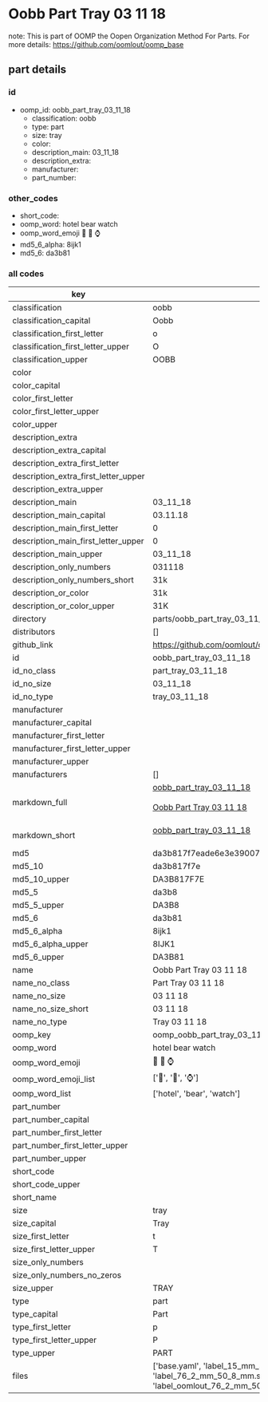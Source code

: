 # Oobb Part Tray 03 11 18  

note: This is part of OOMP the Oopen Organization Method For Parts. For more details: https://github.com/oomlout/oomp_base

##  part details





### id
* oomp_id: oobb_part_tray_03_11_18
  * classification: oobb
  * type: part
  * size: tray
  * color: 
  * description_main: 03_11_18
  * description_extra: 
  * manufacturer: 
  * part_number: 

### other_codes
* short_code: 
* oomp_word: hotel bear watch
* oomp_word_emoji :hotel: :bear: :watch:
* md5_6_alpha: 8ijk1
* md5_6: da3b81

### all codes 
| key | value |  
| --- | --- |  
| classification | oobb |  
| classification_capital | Oobb |  
| classification_first_letter | o |  
| classification_first_letter_upper | O |  
| classification_upper | OOBB |  
| color |  |  
| color_capital |  |  
| color_first_letter |  |  
| color_first_letter_upper |  |  
| color_upper |  |  
| description_extra |  |  
| description_extra_capital |  |  
| description_extra_first_letter |  |  
| description_extra_first_letter_upper |  |  
| description_extra_upper |  |  
| description_main | 03_11_18 |  
| description_main_capital | 03.11.18 |  
| description_main_first_letter | 0 |  
| description_main_first_letter_upper | 0 |  
| description_main_upper | 03_11_18 |  
| description_only_numbers | 031118 |  
| description_only_numbers_short | 31k |  
| description_or_color | 31k |  
| description_or_color_upper | 31K |  
| directory | parts/oobb_part_tray_03_11_18 |  
| distributors | [] |  
| github_link | https://github.com/oomlout/oomlout_oomp_part_src/tree/main/parts/oobb_part_tray_03_11_18/working |  
| id | oobb_part_tray_03_11_18 |  
| id_no_class | part_tray_03_11_18 |  
| id_no_size | 03_11_18 |  
| id_no_type | tray_03_11_18 |  
| manufacturer |  |  
| manufacturer_capital |  |  
| manufacturer_first_letter |  |  
| manufacturer_first_letter_upper |  |  
| manufacturer_upper |  |  
| manufacturers | [] |  
| markdown_full | [oobb_part_tray_03_11_18](https://github.com/oomlout/oomlout_oomp_part_src/tree/main/parts/oobb_part_tray_03_11_18/working)<br>[](https://github.com/oomlout/oomlout_oomp_part_src/tree/main/parts/oobb_part_tray_03_11_18/working)<br>[Oobb Part Tray 03 11 18](https://github.com/oomlout/oomlout_oomp_part_src/tree/main/parts/oobb_part_tray_03_11_18/working)<br><br> |  
| markdown_short | [oobb_part_tray_03_11_18](https://github.com/oomlout/oomlout_oomp_part_src/tree/main/parts/oobb_part_tray_03_11_18/working)<br><br> |  
| md5 | da3b817f7eade6e3e39007f7d36118e2 |  
| md5_10 | da3b817f7e |  
| md5_10_upper | DA3B817F7E |  
| md5_5 | da3b8 |  
| md5_5_upper | DA3B8 |  
| md5_6 | da3b81 |  
| md5_6_alpha | 8ijk1 |  
| md5_6_alpha_upper | 8IJK1 |  
| md5_6_upper | DA3B81 |  
| name | Oobb Part Tray 03 11 18 |  
| name_no_class | Part Tray 03 11 18 |  
| name_no_size | 03 11 18 |  
| name_no_size_short | 03 11 18 |  
| name_no_type | Tray 03 11 18 |  
| oomp_key | oomp_oobb_part_tray_03_11_18 |  
| oomp_word | hotel bear watch |  
| oomp_word_emoji | :hotel: :bear: :watch: |  
| oomp_word_emoji_list | [':hotel:', ':bear:', ':watch:'] |  
| oomp_word_list | ['hotel', 'bear', 'watch'] |  
| part_number |  |  
| part_number_capital |  |  
| part_number_first_letter |  |  
| part_number_first_letter_upper |  |  
| part_number_upper |  |  
| short_code |  |  
| short_code_upper |  |  
| short_name |  |  
| size | tray |  
| size_capital | Tray |  
| size_first_letter | t |  
| size_first_letter_upper | T |  
| size_only_numbers |  |  
| size_only_numbers_no_zeros |  |  
| size_upper | TRAY |  
| type | part |  
| type_capital | Part |  
| type_first_letter | p |  
| type_first_letter_upper | P |  
| type_upper | PART |  
| files | ['base.yaml', 'label_15_mm_30_mm.pdf', 'label_15_mm_30_mm.svg', 'label_76_2_mm_50_8_mm.pdf', 'label_76_2_mm_50_8_mm.svg', 'label_oomlout_76_2_mm_50_8_mm.pdf', 'label_oomlout_76_2_mm_50_8_mm.svg', 'readme.md', 'working.json', 'working.yaml'] |  
